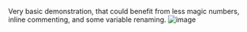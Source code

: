 Very basic demonstration, that could benefit from less magic numbers, inline commenting, and some variable renaming.
![image](https://github.com/user-attachments/assets/8c70f137-efe2-4f06-b843-c369b274d911)
